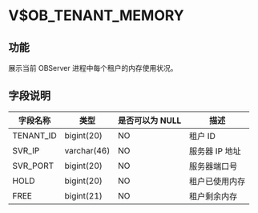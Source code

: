 V$OB_TENANT_MEMORY 
=======================================



功能 
-----------------------

展示当前 OBServer 进程中每个租户的内存使用状况。

字段说明 
-------------------------



|   字段名称    |     类型      | 是否可以为 NULL |    描述     |
|-----------|-------------|------------|-----------|
| TENANT_ID | bigint(20)  | NO         | 租户 ID     |
| SVR_IP    | varchar(46) | NO         | 服务器 IP 地址 |
| SVR_PORT  | bigint(20)  | NO         | 服务器端口号    |
| HOLD      | bigint(20)  | NO         | 租户已使用内存   |
| FREE      | bigint(21)  | NO         | 租户剩余内存    |


